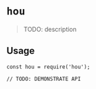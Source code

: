 # `hou`

> TODO: description

## Usage

```
const hou = require('hou');

// TODO: DEMONSTRATE API
```
